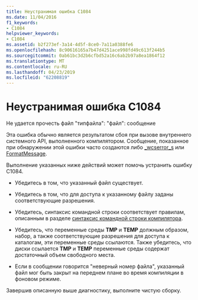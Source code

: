 ```yaml
---
title: Неустранимая ошибка C1084
ms.date: 11/04/2016
f1_keywords:
- C1084
helpviewer_keywords:
- C1084
ms.assetid: b2f273ef-3a14-4d5f-8ce0-7a11a0388fe6
ms.openlocfilehash: 8c90616165a7b47d4251ace998fd49c613f244b5
ms.sourcegitcommit: 0ab61bc3d2b6cfbd52a16c6ab2b97a8ea1864f12
ms.translationtype: MT
ms.contentlocale: ru-RU
ms.lasthandoff: 04/23/2019
ms.locfileid: "62208819"
---
```

# <a name="fatal-error-c1084"></a>Неустранимая ошибка C1084

Не удается прочесть файл "типфайла": "файл": сообщение

Эта ошибка обычно является результатом сбоя при вызове внутреннего системного API, выполненного компилятором. Сообщение, показанное при обнаружении этой ошибки часто создаются либо [_wcserror_s](../../c-runtime-library/reference/strerror-s-strerror-s-wcserror-s-wcserror-s.md) или [FormatMessage](/windows/desktop/api/winbase/nf-winbase-formatmessage).

Выполнение указанных ниже действий может помочь устранить ошибку C1084.

- Убедитесь в том, что указанный файл существует.

- Убедитесь в том, что для доступа к указанному файлу заданы соответствующие разрешения.

- Убедитесь, синтаксис командной строки соответствует правилам, описанным в разделе [синтаксис командной строки компилятора](../../build/reference/compiler-command-line-syntax.md).

- Убедитесь, что переменные среды **TMP** и **TEMP** должным образом, набор, а также соответствующие разрешения для доступа к каталогам, эти переменные среды ссылаются. Также убедитесь, что диски ссылается **TMP** и **TEMP** переменные среды содержат достаточный объем свободного места.

- Если в сообщении говорится "неверный номер файла", указанный файл мог быть закрыт на переднем плане во время компиляции в фоновом режиме.

Завершив описанную выше диагностику, выполните чистую сборку.